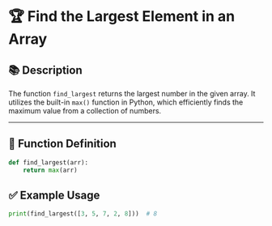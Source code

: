 # 🏆 Find the Largest Element in an Array

## 📚 Description
The function `find_largest` returns the largest number in the given array. It utilizes the built-in `max()` function in Python, which efficiently finds the maximum value from a collection of numbers.

---

## 📐 Function Definition

```python
def find_largest(arr):
    return max(arr)
```

## ✅ Example Usage
```python
print(find_largest([3, 5, 7, 2, 8]))  # 8
```
